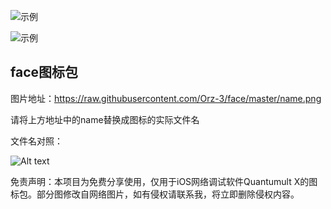 ![示例](https://raw.githubusercontent.com/Orz-3/mini/none/yaofan.png)

![示例](https://raw.githubusercontent.com/Orz-3/face/master/头部.png)

## face图标包

图片地址：https://raw.githubusercontent.com/Orz-3/face/master/name.png

请将上方地址中的name替换成图标的实际文件名

文件名对照：

![Alt text](https://raw.githubusercontent.com/Orz-3/face/master/%E7%A4%BA%E4%BE%8B.png)

免责声明：本项目为免费分享使用，仅用于iOS网络调试软件Quantumult X的图标包。部分图修改自网络图片，如有侵权请联系我，将立即删除侵权内容。
